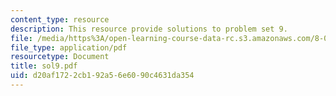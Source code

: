 ```yaml
---
content_type: resource
description: This resource provide solutions to problem set 9.
file: /media/https%3A/open-learning-course-data-rc.s3.amazonaws.com/8-01x-physics-i-classical-mechanics-with-an-experimental-focus-fall-2002/d20af1722cb192a56e6090c4631da354_sol9.pdf
file_type: application/pdf
resourcetype: Document
title: sol9.pdf
uid: d20af172-2cb1-92a5-6e60-90c4631da354
---
```

